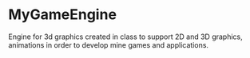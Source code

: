 # MyGameEngine
Engine for 3d graphics created in class to support 2D and 3D graphics, animations in order to develop mine games and applications.